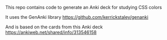 This repo contains code to generate an Anki deck for studying CSS colors

It uses the GenAnki library
https://github.com/kerrickstaley/genanki

And is based on the cards from this Anki deck
https://ankiweb.net/shared/info/313546158
